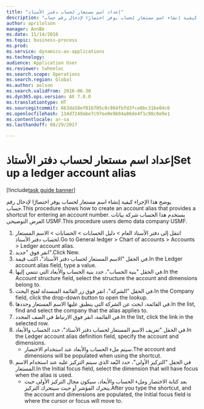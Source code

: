 ```yaml
--- 
title: "إعداد اسم مستعار لحساب دفتر الأستاذ‬"
description: "يوضح هذا الإجراء كيفية إنشاء اسم مستعار لحساب يوفر اختصارًا لإدخال رقم حساب."
author: aprilolson
manager: AnnBe
ms.date: 11/14/2016
ms.topic: business-process
ms.prod: 
ms.service: dynamics-ax-applications
ms.technology: 
audience: Application User
ms.reviewer: twheeloc
ms.search.scope: Operations
ms.search.region: Global
ms.author: aolson
ms.search.validFrom: 2016-06-30
ms.dyn365.ops.version: AX 7.0.0
ms.translationtype: HT
ms.sourcegitcommit: 663da58ef01b705c0c984fbfd3fce8bc31be04c6
ms.openlocfilehash: 134d7249abe7c97ee0e9604a86de4f1c98c0e9e1
ms.contentlocale: ar-sa
ms.lasthandoff: 08/29/2017

---
```

# <a name="set-up-a-ledger-account-alias"></a><span data-ttu-id="6f017-103">إعداد اسم مستعار لحساب دفتر الأستاذ‬</span><span class="sxs-lookup"><span data-stu-id="6f017-103">Set up a ledger account alias</span></span>

[!include[task guide banner](../../includes/task-guide-banner.md)]

<span data-ttu-id="6f017-104">يوضح هذا الإجراء كيفية إنشاء اسم مستعار لحساب يوفر اختصارًا لإدخال رقم حساب.</span><span class="sxs-lookup"><span data-stu-id="6f017-104">This procedure shows how to create an account alias that provides a shortcut for entering an account number.</span></span> <span data-ttu-id="6f017-105">يستخدم هذا الحساب شركة بيانات العرض التوضيحي USMF.</span><span class="sxs-lookup"><span data-stu-id="6f017-105">This procedure users demo data company USMF.</span></span>

1. <span data-ttu-id="6f017-106">انتقل إلى دفتر الأستاذ العام > دليل الحسابات > الحسابات > الاسم المستعار لحساب دفتر الأستاذ.</span><span class="sxs-lookup"><span data-stu-id="6f017-106">Go to General ledger > Chart of accounts > Accounts > Ledger account alias.</span></span>
2. <span data-ttu-id="6f017-107">انقر فوق "جديد".</span><span class="sxs-lookup"><span data-stu-id="6f017-107">Click New.</span></span>
3. <span data-ttu-id="6f017-108">في الحقل "الاسم المستعار لحساب دفتر الأستاذ"، اكتب قيمة.</span><span class="sxs-lookup"><span data-stu-id="6f017-108">In the Ledger account alias field, type a value.</span></span>
4. <span data-ttu-id="6f017-109">في الحقل "بنية الحساب"، حدد بنية الحساب والأبعاد التي تنتمي إليها.</span><span class="sxs-lookup"><span data-stu-id="6f017-109">In the Account structure field, select the structure the account and dimensions belong to.</span></span>
5. <span data-ttu-id="6f017-110">في الحقل "الشركة"، انقر فوق زر القائمة المنسدلة لفتح البحث.</span><span class="sxs-lookup"><span data-stu-id="6f017-110">In the Company field, click the drop-down button to open the lookup.</span></span>
6. <span data-ttu-id="6f017-111">في القائمة، ابحث عن الشركة التي ينطبق عليها الاسم المستعار وحددها.</span><span class="sxs-lookup"><span data-stu-id="6f017-111">In the list, find and select the company that the alias applies to.</span></span>
7. <span data-ttu-id="6f017-112">في القائمة، انقر فوق الارتباط في الصف المحدد.</span><span class="sxs-lookup"><span data-stu-id="6f017-112">In the list, click the link in the selected row.</span></span>
8. <span data-ttu-id="6f017-113">في الحقل "تعريف الاسم المستعار لحساب دفتر الأستاذ"، حدد الحساب والأبعاد.</span><span class="sxs-lookup"><span data-stu-id="6f017-113">In the Ledger account alias definition field, specify the account and dimensions.</span></span>
    * <span data-ttu-id="6f017-114">سيتم ملء الحساب والأبعاد عند استخدام الاختصار.</span><span class="sxs-lookup"><span data-stu-id="6f017-114">The account and dimensions will be populated when using the shortcut.</span></span>  
9. <span data-ttu-id="6f017-115">في الحقل "التركيز الأولي"، حدد البُعد الذي سيتم التركيز عليه عند استخدام الاسم المستعار.</span><span class="sxs-lookup"><span data-stu-id="6f017-115">In the Initial focus field, select the dimension that will have focus when the alias is used.</span></span>
    * <span data-ttu-id="6f017-116">بعد كتابة الاختصار وملء الحساب والأبعاد، سيكون مجال التركيز الأولى حيث يتحرك المؤشر أو حيث سيتحرك التركيز.</span><span class="sxs-lookup"><span data-stu-id="6f017-116">After you type the shortcut, and the account and dimensions are populated, the Initial focus field is where the cursor or focus will move to.</span></span>  


